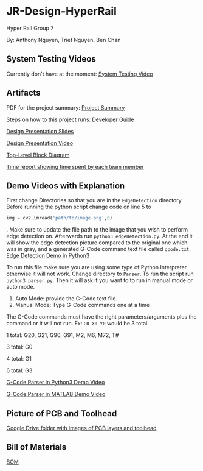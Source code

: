 # JR-Design-HyperRail
Hyper Rail Group 7

By: Anthony Nguyen, Triet Nguyen, Ben Chan

## System Testing Videos 
Currently don't have at the moment: 
[System Testing Video]()

## Artifacts
PDF for the project summary: 
[Project Summary](https://docs.google.com/document/d/1FK-zv3ej4hmk3cCyDUM1-cvGXo1tJJXo0p-roIx5XGc/edit?usp=sharing)

Steps on how to this project runs: 
[Developer Guide](https://drive.google.com/file/d/1b8bf6LgNn7jMLtsA6zKb3VHLeMdlCe0p/view?usp=sharing)

[Design Presentation Slides](https://docs.google.com/presentation/d/1P-iVZDowQR9feOQwt1mziY3U6oYqxVLCjaJKAJ0mzws/edit?usp=sharing)

[Design Presentation Video](https://drive.google.com/file/d/1qnwT8EZ-0XLxV4VDlUW8I-kmaopJeuQv/view?usp=sharing)

[Top-Level Block Diagram](https://drive.google.com/file/d/1eomTYj-uaLoGJ_eJbNjmGpFzPQzX-4X2/view?usp=sharing)

[Time report showing time spent by each team member](https://docs.google.com/spreadsheets/d/1bjDdPKETd7_wlSsTo6gn0jvfjcJVhAvTHsii9ZCNzQg/edit?usp=sharing)

## Demo Videos with Explanation 
First change Directories so that you are in the `EdgeDetection` directory. Before running the python script change code on line 5 to 
```python 
img = cv2.imread('path/to/image.png',0)
```
. Make sure to update the file path to the image that you wish to perform edge detection on. Afterwards run `python3 edgeDetection.py`. At the end it will show the edge detection picture compared to the original one which was in gray, and a generated G-Code command text file called `gcode.txt`.
[Edge Detection Demo in Python3](https://drive.google.com/file/d/1J3HoQEe9SpAp14uiTM5HVKii-mfcHyuJ/view?usp=sharing)

To run this file make sure you are using some type of Python Interpreter otherwise it will not work. Change directory to `Parser`. To run the script run `python3 parser.py`. Then it will ask if you want to to run in manual mode or auto mode.
1. Auto Mode: provide the G-Code text file.
2. Manual Mode: Type G-Code commands one at a time

The G-Code commands must have the right parameters/arguments plus the command or it will not run. Ex: `G0 X0 Y0` would be 3 total.

1 total: G20, G21, G90, G91, M2, M6, M72, T#

3 total: G0

4 total: G1

6 total: G3

[G-Code Parser in Python3 Demo Video](https://drive.google.com/file/d/1lWumYBpXrusXX2kpaQBLoHpFK_WG9Xnz/view?usp=sharing)

[G-Code Parser in MATLAB Demo Video](https://drive.google.com/file/d/1U7hCthpk_3eQoVkrieUcnGUcYebdRAjs/view?usp=sharing)

## Picture of PCB and Toolhead 

[Google Drive folder with images of PCB layers and toolhead](https://drive.google.com/drive/folders/1xzrkDD5itXDCg26j8iZeH8htb0uEpJzJ?usp=sharing)

## Bill of Materials 

[BOM](https://drive.google.com/file/d/1bA2rW0vcZreU9mbd2lWcmnBElYSLbTTa/view?usp=sharing)
